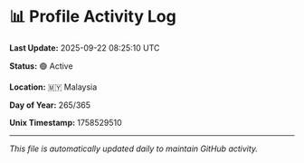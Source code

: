 # 📊 Profile Activity Log

**Last Update:** 2025-09-22 08:25:10 UTC

**Status:** 🟢 Active

**Location:** 🇲🇾 Malaysia

**Day of Year:** 265/365

**Unix Timestamp:** 1758529510

---

*This file is automatically updated daily to maintain GitHub activity.*
